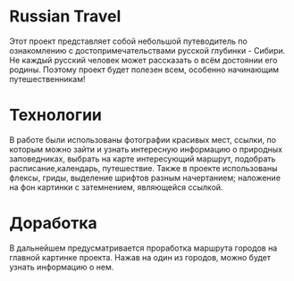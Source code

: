 
 # Russian Travel

Этот проект представляет собой небольшой путеводитель 
по ознакомлению с достопримечательствами русской 
глубинки - Сибири. Не каждый русский человек может 
рассказать о всём достоянии его родины. Поэтому проект
 будет полезен всем, особенно начинающим путешественникам!

 # Технологии
 В работе были использованы фотографии красивых мест, 
 ссылки, по которым можно зайти и узнать интересную 
 информацию о природных заповедниках, выбрать на карте 
 интересующий маршрут, подобрать расписание,календарь,
  путешествие. Также в проекте использованы флексы, гриды,
   выделение шрифтов разным начертанием; наложение на фон 
   картинки с затемнением, являющейся ссылкой.

 # Доработка
 В дальнейшем предусматривается проработка маршрута городов
  на главной картинке проекта. Нажав на один из городов, можно
   будет узнать информацию о нем.
 


